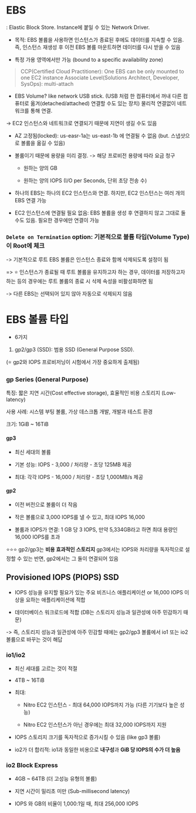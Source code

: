 # EBS

: Elastic Block Store. Instance에 붙일 수 있는 Network Driver.

- 목적: EBS 볼륨을 사용하면 인스턴스가 종료된 후에도 데이터를 지속할 수 있음. 즉, 인스턴스 재생성 후 이전 EBS 볼륨 마운트하면 데이터를 다시 받을 수 있음

- 특정 가용 영역에서만 가능 (bound to a specific availability zone)

> CCP(Certified Cloud Practitioner): One EBS can be only mounted to one EC2 instance
> Associate Level(Solutions Architect, Developer, SysOps): multi-attach

- EBS Volume? like network USB stick. (USB 처럼 한 컴퓨터에서 꺼내 다른 컴퓨터로 옮겨(detached/attached) 연결할 수도 있는 장치) 물리적 연결없이 네트워크를 통해 연결.

-> EC2 인스턴스와 네트워크로 연결되기 때문에 지연이 생길 수도 있음

- AZ 고정됨(locked): us-easr-1a는 us-east-1b 에 연결될 수 없음 (but. 스냅샷으로 볼륨을 옮길 수 있음)

- 볼륨이기 때문에 용량을 미리 결정. -> 해당 프로비전 용량에 따라 요금 청구

  - 원하는 양의 GB

  - 원하는 양의 IOPS (I/O per Seconds, 단위 초당 전송 수)

- 하나의 EBS는 하나의 EC2 인스턴스와 연결. 하지만, EC2 인스턴스는 여러 개의 EBS 연결 가능

- EC2 인스턴스에 연결될 필요 없음: EBS 볼륨을 생성 후 연결하지 않고 그대로 둘 수도 있음. 필요한 경우에만 연결이 가능


### `Delete on Termination` option: 기본적으로 볼륨 타입(Volume Type)이 Root에 체크

-> 기본적으로 루트 EBS 볼륨은 인스턴스 종료와 함께 삭제되도록 설정이 됨

=> ⭐️ 인스턴스가 종료될 때 루트 볼륨을 유지하고자 하는 경우, 데이터를 저장하고자 하는 등의 경우에는 루트 볼륨의 종료 시 삭제 속성을 비활성화하면 됨

-> 다른 EBS는 선택되어 있지 않아 자동으로 삭제되지 않음

# EBS 볼륨 타입

- 6가지

1. gp2/gp3 (SSD): 범용 SSD (General Purpose SSD). 

(⭐️ gp2와 IOPS 프로비저닝이 시험에서 가장 중요하게 출제됨)

### gp Series (General Purpose)

특징: 짧은 지연 시간(Cost effective storage), 효율적인 비용 스토리지 (Low-latency)

사용 사례: 시스템 부팅 볼륨, 가상 데스크톱 개발, 개발과 테스트 환경

크기: 1GiB ~ 16TiB

#### gp3

- 최신 세대의 볼륨

- 기본 성능: IOPS - 3,000 / 처리량 - 초당 125MB 제공

- 최대: 각각 IOPS - 16,000 / 처리량 - 초당 1,000MB/s 제공

#### gp2

- 이전 버전으로 볼륨이 더 작음

- 작은 볼륨으로 3,000 IOPS를 낼 수 있고, 최대 IOPS 16,000

- 볼륨과 IOPS가 연결: 1 GB 당 3 IOPS, 만약 5,334GB라고 하면 최대 용량인 16,000 IOPS를 초과


⭐️⭐️⭐️ gp2/gp3는 **비용 효과적인 스토리지** gp3에서는 IOPS와 처리량을 독자적으로 설정할 수 있는 반면, gp2에서는 그 둘이 연결되어 있음


## Provisioned IOPS (PIOPS) SSD

- IOPS 성능을 유지할 필요가 있는 주요 비즈니스 애플리케이션 or 16,000 IOPS 이상을 요하는 애플리케이션에 적합

- 데이터베이스 워크로드에 적합 (DB는 스토리지 성능과 일관성에 아주 민감하기 때문)

-> 즉, 스토리지 성능과 일관성에 아주 민감할 때에는 gp2/gp3 볼륨에서 io1 또는 io2 볼륨으로 바꾸는 것이 해답

### io1/io2

- 최신 세대를 고르는 것이 적절

- 4TB ~ 16TiB

- 최대: 

  - Nitro EC2 인스턴스 - 최대 64,000 IOPS까지 가능 (다른 기기보다 높은 성능)

  - Nitro EC2 인스턴스가 아닌 경우에는 최대 32,000 IOPS까지 지원

- IOPS 스토리지 크기를 독자적으로 증가시킬 수 있음 (like gp3 볼륨)

- io2가 더 합리적: io1과 동일한 비용으로 **내구성**과 **GiB 당 IOPS의 수가 더 높음**


### io2 Block Express

- 4GB ~ 64TB (더 고성능 유형의 볼륨)

- 지연 시간이 밀리초 미만 (Sub-millisecond latency)

- IOPS 와 GB의 비율이 1,000:1일 때, 최대 256,000 IOPS

